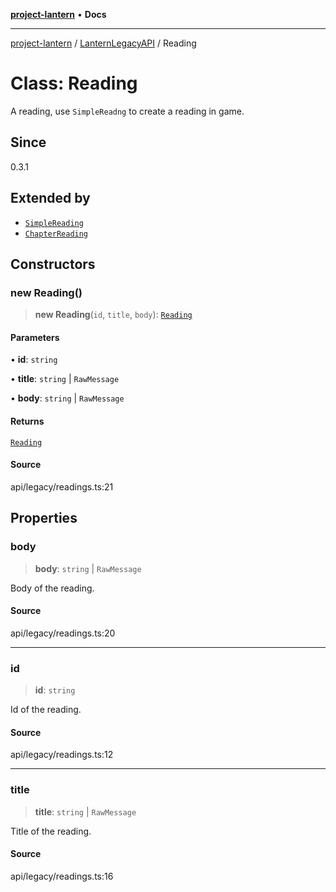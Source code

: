 [**project-lantern**](../../../README.md) • **Docs**

***

[project-lantern](../../../globals.md) / [LanternLegacyAPI](../README.md) / Reading

# Class: Reading

A reading, use `SimpleReadng` to create a reading in game.

## Since

0.3.1

## Extended by

- [`SimpleReading`](SimpleReading.md)
- [`ChapterReading`](ChapterReading.md)

## Constructors

### new Reading()

> **new Reading**(`id`, `title`, `body`): [`Reading`](Reading.md)

#### Parameters

• **id**: `string`

• **title**: `string` \| `RawMessage`

• **body**: `string` \| `RawMessage`

#### Returns

[`Reading`](Reading.md)

#### Source

api/legacy/readings.ts:21

## Properties

### body

> **body**: `string` \| `RawMessage`

Body of the reading.

#### Source

api/legacy/readings.ts:20

***

### id

> **id**: `string`

Id of the reading.

#### Source

api/legacy/readings.ts:12

***

### title

> **title**: `string` \| `RawMessage`

Title of the reading.

#### Source

api/legacy/readings.ts:16
